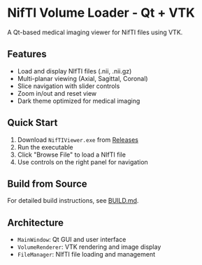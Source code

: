 # NifTI Volume Loader - Qt + VTK

A Qt-based medical imaging viewer for NifTI files using VTK.

## Features
- Load and display NIfTI files (.nii, .nii.gz)
- Multi-planar viewing (Axial, Sagittal, Coronal)
- Slice navigation with slider controls
- Zoom in/out and reset view
- Dark theme optimized for medical imaging

## Quick Start
1. Download `NifTIViewer.exe` from [Releases](https://github.com/YOUR_USERNAME/NifTI-Volume-Loader-Qt-VTK/releases)
2. Run the executable
3. Click "Browse File" to load a NIfTI file
4. Use controls on the right panel for navigation

## Build from Source

For detailed build instructions, see [BUILD.md](BUILD.md).

## Architecture
- `MainWindow`: Qt GUI and user interface
- `VolumeRenderer`: VTK rendering and image display
- `FileManager`: NIfTI file loading and management